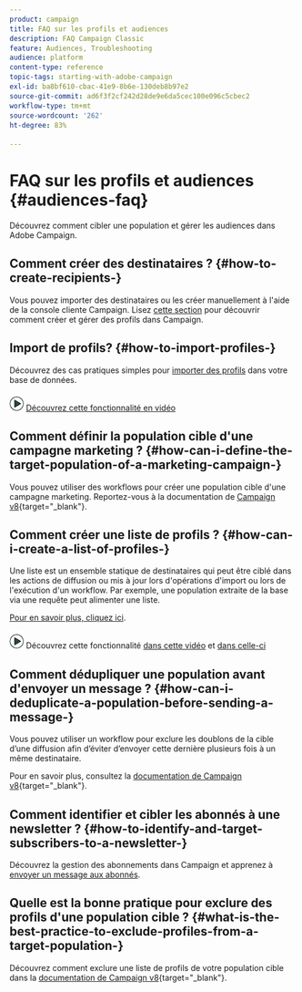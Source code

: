 ```yaml
---
product: campaign
title: FAQ sur les profils et audiences
description: FAQ Campaign Classic
feature: Audiences, Troubleshooting
audience: platform
content-type: reference
topic-tags: starting-with-adobe-campaign
exl-id: ba8bf610-cbac-41e9-8b6e-130deb8b97e2
source-git-commit: ad6f3f2cf242d28de9e6da5cec100e096c5cbec2
workflow-type: tm+mt
source-wordcount: '262'
ht-degree: 83%

---
```


# FAQ sur les profils et audiences {#audiences-faq}



Découvrez comment cibler une population et gérer les audiences dans Adobe Campaign.

## Comment créer des destinataires ? {#how-to-create-recipients-}

Vous pouvez importer des destinataires ou les créer manuellement à l&#39;aide de la console cliente Campaign. Lisez [cette section](../../platform/using/about-profiles.md) pour découvrir comment créer et gérer des profils dans Campaign.

## Import de profils? {#how-to-import-profiles-}

Découvrez des cas pratiques simples pour [importer des profils](../../platform/using/import-operations-samples.md) dans votre base de données.

![](assets/do-not-localize/how-to-video.png) [Découvrez cette fonctionnalité en vidéo](https://experienceleague.adobe.com/docs/campaign-classic-learn/tutorials/profile-management/importing-profiles.html?lang=fr)

## Comment définir la population cible d&#39;une campagne marketing ? {#how-can-i-define-the-target-population-of-a-marketing-campaign-}

Vous pouvez utiliser des workflows pour créer une population cible d&#39;une campagne marketing. Reportez-vous à la documentation de [Campaign v8](https://experienceleague.adobe.com/docs/campaign/automation/campaign-orchestration/marketing-campaign-target#build-the-main-target-in-a-workflow.html){target="_blank"}.

## Comment créer une liste de profils ? {#how-can-i-create-a-list-of-profiles-}

Une liste est un ensemble statique de destinataires qui peut être ciblé dans les actions de diffusion ou mis à jour lors d&#39;opérations d&#39;import ou lors de l&#39;exécution d&#39;un workflow. Par exemple, une population extraite de la base via une requête peut alimenter une liste.

[Pour en savoir plus, cliquez ici](../../platform/using/creating-and-managing-lists.md#creating-a-profile-list-from-a-group).

![](assets/do-not-localize/how-to-video.png) Découvrez cette fonctionnalité [dans cette vidéo](https://experienceleague.adobe.com/docs/campaign-classic-learn/tutorials/profile-management/creating-a-list-of-recipients-with-a-workflow.html?lang=fr) et [dans celle-ci](https://experienceleague.adobe.com/docs/campaign-classic-learn/tutorials/profile-management/creating-a-list-of-recipients.html?lang=fr)

## Comment dédupliquer une population avant d&#39;envoyer un message ? {#how-can-i-deduplicate-a-population-before-sending-a-message-}

Vous pouvez utiliser un workflow pour exclure les doublons de la cible d’une diffusion afin d’éviter d’envoyer cette dernière plusieurs fois à un même destinataire.

Pour en savoir plus, consultez la [documentation de Campaign v8](https://experienceleague.adobe.com/docs/campaign/automation/workflows/wf-activities/targeting-activities/deduplication.html?lang=fr){target="_blank"}.

## Comment identifier et cibler les abonnés à une newsletter ? {#how-to-identify-and-target-subscribers-to-a-newsletter-}

Découvrez la gestion des abonnements dans Campaign et apprenez à [envoyer un message aux abonnés](../../delivery/using/managing-subscriptions.md).

## Quelle est la bonne pratique pour exclure des profils d&#39;une population cible ? {#what-is-the-best-practice-to-exclude-profiles-from-a-target-population-}

Découvrez comment exclure une liste de profils de votre population cible dans la [documentation de Campaign v8](https://experienceleague.adobe.com/docs/campaign/automation/workflows/wf-activities/targeting-activities/read-list.html?lang=fr){target="_blank"}.
